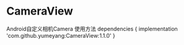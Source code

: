 # CameraView
Android自定义相机Camera
使用方法
dependencies {
implementation 'com.github.yumeyang:CameraView:1.1.0'
}
